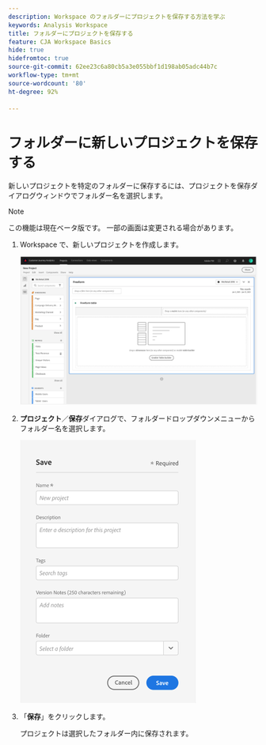 ```yaml
---
description: Workspace のフォルダーにプロジェクトを保存する方法を学ぶ
keywords: Analysis Workspace
title: フォルダーにプロジェクトを保存する
feature: CJA Workspace Basics
hide: true
hidefromtoc: true
source-git-commit: 62ee23c6a80cb5a3e055bbf1d198ab05adc44b7c
workflow-type: tm+mt
source-wordcount: '80'
ht-degree: 92%

---
```



# フォルダーに新しいプロジェクトを保存する

新しいプロジェクトを特定のフォルダーに保存するには、プロジェクトを保存ダイアログウィンドウでフォルダー名を選択します。

>[!NOTE]
>
>この機能は現在ベータ版です。 一部の画面は変更される場合があります。

1. Workspace で、新しいプロジェクトを作成します。

   ![](/help/analysis-workspace/build-workspace-project/assets/save-to-folder1.png)

1. **プロジェクト**／**保存**&#x200B;ダイアログで、フォルダードロップダウンメニューからフォルダー名を選択します。

   ![](/help/analysis-workspace/build-workspace-project/assets/save-to-folder2.png)

1. 「**保存**」をクリックします。

   プロジェクトは選択したフォルダー内に保存されます。
